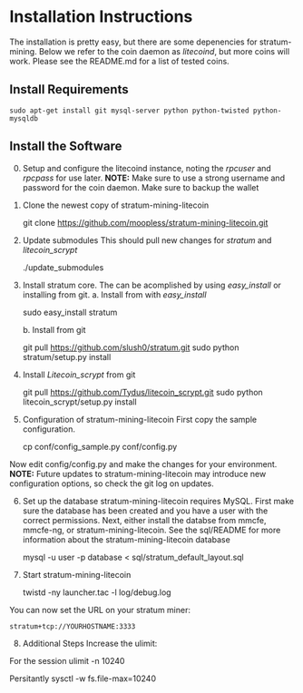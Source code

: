 # Installation Instructions
The installation is pretty easy, but there are some depenencies for stratum-mining. Below we refer to the coin daemon as *litecoind*, but more coins will work. Please see the README.md for a list of tested coins.

## Install Requirements

    sudo apt-get install git mysql-server python python-twisted python-mysqldb

## Install the Software

0. Setup and configure the litecoind instance, noting the *rpcuser* and *rpcpass* for use later. 
    **NOTE:** Make sure to use a strong username and password for the coin daemon. Make sure to backup the wallet

1. Clone the newest copy of stratum-mining-litecoin

	git clone https://github.com/moopless/stratum-mining-litecoin.git

2. Update submodules
This should pull new changes for *stratum* and *litecoin_scrypt*

    ./update_submodules

3. Install stratum core. 
   The can be acomplished by using *easy_install* or installing from git. 
    a. Install from with *easy_install*
   
	sudo easy_install stratum

    b. Install from git
    
	git pull https://github.com/slush0/stratum.git
    sudo python stratum/setup.py install

4. Install *Litecoin_scrypt* from git

	git pull  https://github.com/Tydus/litecoin_scrypt.git
    sudo python litecoin_scrypt/setup.py install

5. Configuration of stratum-mining-litecoin
First copy the sample configuration.

	cp conf/config_sample.py conf/config.py

Now edit config/config.py and make the changes for your environment. 
**NOTE:** Future updates to stratum-mining-litecoin may introduce new configuration options, so check the git log on updates.

6. Set up the database
stratum-mining-litecoin requires MySQL. First make sure the database has been created and you have a user with the correct permissions. Next, either install the databse from mmcfe, mmcfe-ng, or stratum-mining-litecoin. See the sql/README for more information about the stratum-mining-litecoin database

    mysql -u user -p database < sql/stratum_default_layout.sql

7. Start stratum-mining-litecoin

	twistd -ny launcher.tac -l log/debug.log

You can now set the URL on your stratum miner:

    stratum+tcp://YOURHOSTNAME:3333

8. Additional Steps
Increase the ulimit:

For the session
    ulimit -n 10240

Persitantly 
    sysctl -w fs.file-max=10240
